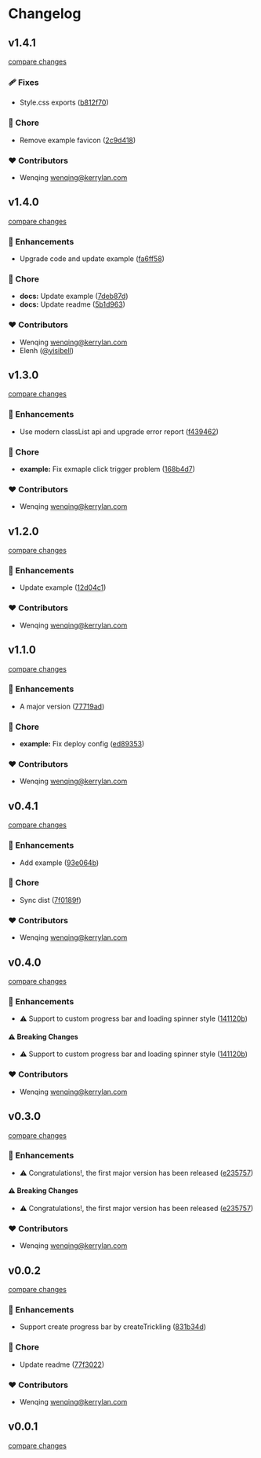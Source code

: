 # Changelog


## v1.4.1

[compare changes](https://github.com/yisibell/trickling/compare/v1.4.0...v1.4.1)


### 🩹 Fixes

  - Style.css exports ([b812f70](https://github.com/yisibell/trickling/commit/b812f70))

### 🏡 Chore

  - Remove example favicon ([2c9d418](https://github.com/yisibell/trickling/commit/2c9d418))

### ❤️  Contributors

- Wenqing <wenqing@kerrylan.com>

## v1.4.0

[compare changes](https://github.com/yisibell/trickling/compare/v1.3.0...v1.4.0)


### 🚀 Enhancements

  - Upgrade code and update example ([fa6ff58](https://github.com/yisibell/trickling/commit/fa6ff58))

### 🏡 Chore

  - **docs:** Update example ([7deb87d](https://github.com/yisibell/trickling/commit/7deb87d))
  - **docs:** Update readme ([5b1d963](https://github.com/yisibell/trickling/commit/5b1d963))

### ❤️  Contributors

- Wenqing <wenqing@kerrylan.com>
- Elenh ([@yisibell](http://github.com/yisibell))

## v1.3.0

[compare changes](https://github.com/yisibell/trickling/compare/v1.2.0...v1.3.0)


### 🚀 Enhancements

  - Use modern classList api and upgrade error report ([f439462](https://github.com/yisibell/trickling/commit/f439462))

### 🏡 Chore

  - **example:** Fix exmaple click trigger problem ([168b4d7](https://github.com/yisibell/trickling/commit/168b4d7))

### ❤️  Contributors

- Wenqing <wenqing@kerrylan.com>

## v1.2.0

[compare changes](https://github.com/yisibell/trickling/compare/v1.1.0...v1.2.0)


### 🚀 Enhancements

  - Update example ([12d04c1](https://github.com/yisibell/trickling/commit/12d04c1))

### ❤️  Contributors

- Wenqing <wenqing@kerrylan.com>

## v1.1.0

[compare changes](https://github.com/yisibell/trickling/compare/v0.4.1...v1.1.0)


### 🚀 Enhancements

  - A major version ([77719ad](https://github.com/yisibell/trickling/commit/77719ad))

### 🏡 Chore

  - **example:** Fix deploy config ([ed89353](https://github.com/yisibell/trickling/commit/ed89353))

### ❤️  Contributors

- Wenqing <wenqing@kerrylan.com>

## v0.4.1

[compare changes](https://github.com/yisibell/trickling/compare/v0.4.0...v0.4.1)


### 🚀 Enhancements

  - Add example ([93e064b](https://github.com/yisibell/trickling/commit/93e064b))

### 🏡 Chore

  - Sync dist ([7f0189f](https://github.com/yisibell/trickling/commit/7f0189f))

### ❤️  Contributors

- Wenqing <wenqing@kerrylan.com>

## v0.4.0

[compare changes](https://github.com/yisibell/trickling/compare/v0.3.0...v0.4.0)


### 🚀 Enhancements

  - ⚠️  Support to custom progress bar and loading spinner style ([141120b](https://github.com/yisibell/trickling/commit/141120b))

#### ⚠️  Breaking Changes

  - ⚠️  Support to custom progress bar and loading spinner style ([141120b](https://github.com/yisibell/trickling/commit/141120b))

### ❤️  Contributors

- Wenqing <wenqing@kerrylan.com>

## v0.3.0

[compare changes](https://github.com/yisibell/trickling/compare/v0.0.2...v0.3.0)


### 🚀 Enhancements

  - ⚠️  Congratulations!, the first major version has been released ([e235757](https://github.com/yisibell/trickling/commit/e235757))

#### ⚠️  Breaking Changes

  - ⚠️  Congratulations!, the first major version has been released ([e235757](https://github.com/yisibell/trickling/commit/e235757))

### ❤️  Contributors

- Wenqing <wenqing@kerrylan.com>

## v0.0.2

[compare changes](https://github.com/yisibell/trickling/compare/v0.0.1...v0.0.2)


### 🚀 Enhancements

  - Support create progress bar by createTrickling ([831b34d](https://github.com/yisibell/trickling/commit/831b34d))

### 🏡 Chore

  - Update readme ([77f3022](https://github.com/yisibell/trickling/commit/77f3022))

### ❤️  Contributors

- Wenqing <wenqing@kerrylan.com>

## v0.0.1

[compare changes](https://github.com/yisibell/trickling/compare/v0.0.1-0...v0.0.1)


